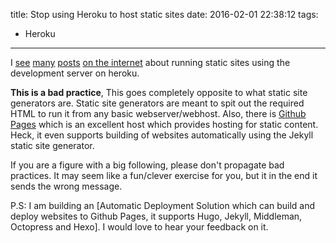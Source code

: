 title: Stop using Heroku to host static sites
date: 2016-02-01 22:38:12
tags:
- Heroku
---

I [see](http://blog.teamtreehouse.com/deploy-static-site-heroku#comment-170888) [many](https://github.com/roperzh/heroku-buildpack-hugo)
[posts](https://github.com/spf13/hugo/issues/293) [on the internet](http://byenary.com/blog/2015/04/02/setting-up-a-blog-with-hugo-and-heroku/)
about running static sites using the development server on heroku.

**This is a bad practice**, This goes completely opposite to what static site generators are. Static site generators are meant to spit out the required HTML
to run it from any basic webserver/webhost. Also, there is [Github Pages](https://pages.github.com/) which is an excellent host which provides hosting
for static content. Heck, it even supports building of websites automatically using the Jekyll static site generator.

If you are a figure with a big following, please don't propagate bad practices. It may seem like a fun/clever exercise for you, but it in the end it sends the wrong message.

P.S: I am building an [Automatic Deployment Solution which can build and deploy websites to Github Pages, it supports Hugo, Jekyll, Middleman, Octopress and Hexo]. I would love to hear your feedback on it.
